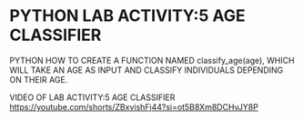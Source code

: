 # PYTHON LAB ACTIVITY:5 AGE CLASSIFIER
PYTHON HOW TO CREATE A FUNCTION NAMED classify_age(age), WHICH WILL TAKE AN AGE AS INPUT AND CLASSIFY INDIVIDUALS DEPENDING ON THEIR AGE.

VIDEO OF LAB ACTIVITY:5 AGE CLASSIFIER
https://youtube.com/shorts/ZBxvishFj44?si=ot5B8Xm8DCHvJY8P
